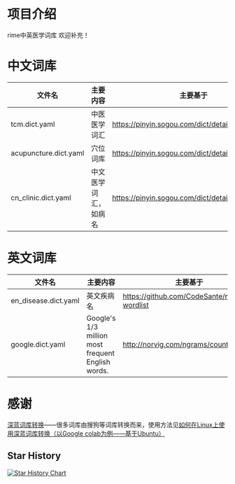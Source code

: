 # 项目介绍
rime中英医学词库
欢迎补充！

# 中文词库

| 文件名                | 主要内容             | 主要基于                                         |
| --------------------- | -------------------- | ------------------------------------------------ |
| tcm.dict.yaml         | 中医医学词汇         | https://pinyin.sogou.com/dict/detail/index/2739  |
| acupuncture.dict.yaml | 穴位词库             | https://pinyin.sogou.com/dict/detail/index/75844 |
| cn_clinic.dict.yaml   | 中文医学词汇，如病名 | https://pinyin.sogou.com/dict/detail/index/15125 |



# 英文词库

| 文件名               | 主要内容                                          | 主要基于                                      |
| -------------------- | ------------------------------------------------- | --------------------------------------------- |
| en_disease.dict.yaml | 英文疾病名                                        | https://github.com/CodeSante/medical-wordlist |
| google.dict.yaml     | Google's 1/3 million most frequent English words. | http://norvig.com/ngrams/count_1w.txt         |

# 感谢
[深蓝词库转换](https://github.com/studyzy/imewlconverter)——很多词库由搜狗等词库转换而来，使用方法见[如何在Linux上使用深蓝词库转换（以Google colab为例——基于Ubuntu）](https://forum.beginner.center/t/topic/719)



## Star History

[![Star History Chart](https://api.star-history.com/svg?repos=whitewatercn/rime_clinic&type=Date)](https://star-history.com/#whitewatercn/rime_clinic&Date)